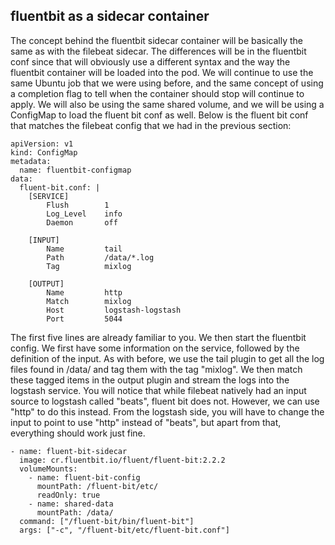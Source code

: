 ## fluentbit as a sidecar container

The concept behind the fluentbit sidecar container will be basically the same as with the filebeat sidecar. The differences will be in the fluentbit conf since that will obviously use a different syntax and the way the fluentbit container will be loaded into the pod. We will continue to use the same Ubuntu job that we were using before, and the same concept of using a completion flag to tell when the container should stop will continue to apply. We will also be using the same shared volume, and we will be using a ConfigMap to load the fluent bit conf as well. Below is the fluent bit conf that matches the filebeat config that we had in the previous section:

```
apiVersion: v1
kind: ConfigMap
metadata:
  name: fluentbit-configmap
data:
  fluent-bit.conf: |
    [SERVICE]
        Flush        1
        Log_Level    info
        Daemon       off

    [INPUT]
        Name         tail
        Path         /data/*.log
        Tag          mixlog

    [OUTPUT]
        Name         http
        Match        mixlog
        Host         logstash-logstash
        Port         5044
```

The first five lines are already familiar to you. We then start the fluentbit config. We first have some information on the service, followed by the definition of the input. As with before, we use the tail plugin to get all the log files found in /data/ and tag them with the tag "mixlog". We then match these tagged items in the output plugin and stream the logs into the logstash service. You will notice that while filebeat natively had an input source to logstash called "beats", fluent bit does not. However, we can use "http" to do this instead. From the logstash side, you will have to change the input to point to use "http" instead of "beats", but apart from that, everything should work just fine.

```
- name: fluent-bit-sidecar
  image: cr.fluentbit.io/fluent/fluent-bit:2.2.2
  volumeMounts:
    - name: fluent-bit-config
      mountPath: /fluent-bit/etc/
      readOnly: true
    - name: shared-data
      mountPath: /data/
  command: ["/fluent-bit/bin/fluent-bit"]
  args: ["-c", "/fluent-bit/etc/fluent-bit.conf"]
  ```